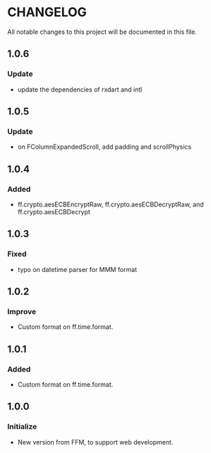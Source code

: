 # CHANGELOG
All notable changes to this project will be documented in this file.

## 1.0.6
### Update
* update the dependencies of rxdart and intl

## 1.0.5
### Update
* on FColumnExpandedScroll, add padding and scrollPhysics

## 1.0.4
### Added
* ff.crypto.aesECBEncryptRaw, ff.crypto.aesECBDecryptRaw, and ff.crypto.aesECBDecrypt

## 1.0.3
### Fixed
* typo on datetime parser for MMM format

## 1.0.2
### Improve
* Custom format on ff.time.format.

## 1.0.1
### Added
* Custom format on ff.time.format.

## 1.0.0
### Initialize
* New version from FFM, to support web development.
